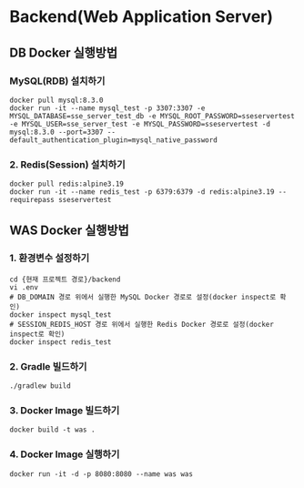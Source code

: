 # Backend(Web Application Server)

## DB Docker 실행방법

### MySQL(RDB) 설치하기
```Shell
docker pull mysql:8.3.0
docker run -it --name mysql_test -p 3307:3307 -e MYSQL_DATABASE=sse_server_test_db -e MYSQL_ROOT_PASSWORD=sseservertest -e MYSQL_USER=sse_server_test -e MYSQL_PASSWORD=sseservertest -d mysql:8.3.0 --port=3307 --default_authentication_plugin=mysql_native_password
```

### 2. Redis(Session) 설치하기
```Shell
docker pull redis:alpine3.19
docker run -it --name redis_test -p 6379:6379 -d redis:alpine3.19 --requirepass sseservertest
```

## WAS Docker 실행방법

### 1. 환경변수 설정하기 
```Shell
cd {현재 프로젝트 경로}/backend
vi .env
# DB_DOMAIN 경로 위에서 실행한 MySQL Docker 경로로 설정(docker inspect로 확인)
docker inspect mysql_test
# SESSION_REDIS_HOST 경로 위에서 실행한 Redis Docker 경로로 설정(docker inspect로 확인)
docker inspect redis_test
```

### 2. Gradle 빌드하기
```Shell
./gradlew build
```

### 3. Docker Image 빌드하기
```Shell
docker build -t was .
```

### 4. Docker Image 실행하기
```Shell
docker run -it -d -p 8080:8080 --name was was
```
